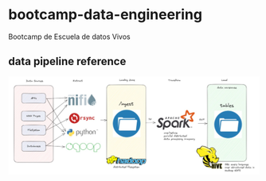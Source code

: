 # bootcamp-data-engineering
Bootcamp de Escuela de datos Vivos

## data pipeline reference

<img src="pipeline.jpg" />
